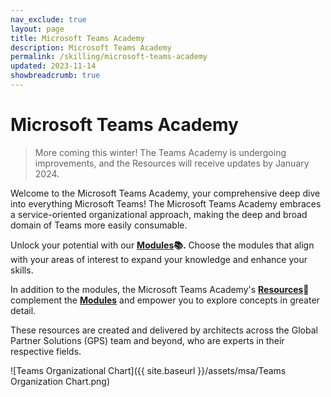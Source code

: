 ```yaml
---
nav_exclude: true
layout: page
title: Microsoft Teams Academy
description: Microsoft Teams Academy
permalink: /skilling/microsoft-teams-academy
updated: 2023-11-14
showbreadcrumb: true
---
```


# Microsoft Teams Academy

> More coming this winter! The Teams Academy is undergoing improvements, and the Resources will receive updates by January 2024.

Welcome to the Microsoft Teams Academy, your comprehensive deep dive into everything Microsoft Teams! The Microsoft Teams Academy embraces a service-oriented organizational approach, making the deep and broad domain of Teams more easily consumable.

Unlock your potential with our **[Modules](/PartnerResources/skilling/microsoft-teams-academy/modules)📚.** Choose the modules that align with your areas of interest to expand your knowledge and enhance your skills.

In addition to the modules, the Microsoft Teams Academy's **[Resources](/PartnerResources/modern-workplace/)📃** complement the **[Modules](/PartnerResources/skilling/microsoft-teams-academy/modules)** and empower you to explore concepts in greater detail.

These resources are created and delivered by architects across the Global Partner Solutions (GPS) team and beyond, who are experts in their respective fields.

![Teams Organizational Chart]({{ site.baseurl }}/assets/msa/Teams Organization Chart.png)